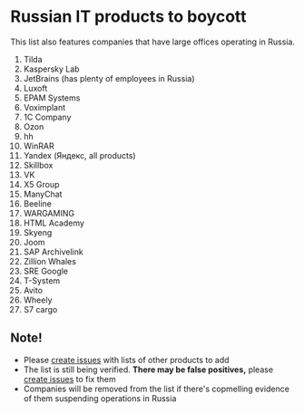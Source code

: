 # Russian IT products to boycott

This list also features companies that have large offices operating in Russia.

1. Tilda
1. Kaspersky Lab
1. JetBrains (has plenty of employees in Russia)
1. Luxoft
1. EPAM Systems
1. Voximplant
1. 1C Company
1. Ozon
1. hh
1. WinRAR
1. Yandex (Яндекс, all products)
1. Skillbox
1. VK
1. X5 Group
1. ManyChat
1. Beeline
1. WARGAMING
1. HTML Academy
1. Skyeng
1. Joom
1. SAP Archivelink
1. Zillion Whales
1. SRE Google
1. T-System
1. Avito
1. Wheely
1. S7 cargo

## Note!
- Please [create issues](https://github.com/vshymanskyy/StandWithUkraine/issues/new) with lists of other products to add
- The list is still being verified. **There may be false positives,** please [create issues](https://github.com/vshymanskyy/StandWithUkraine/issues/new) to fix them
- Companies will be removed from the list if there's copmelling evidence of them suspending operations in Russia
